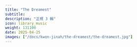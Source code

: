 ```yaml
---
title: "The Dreamest"
subtitle:
description: "正規 3 輯"
icon: library_music
weight: 131100
date: 2025-04-25
images: ["/docs/kwon-jinah/the-dreamest/the-dreamest.jpg"]
---
```

